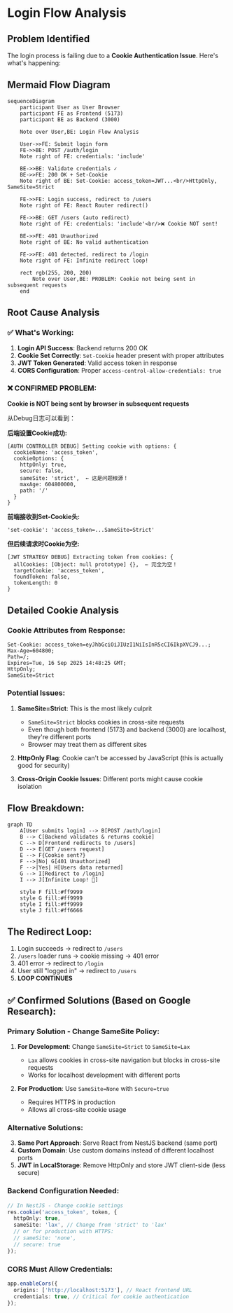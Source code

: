# Login Flow Analysis

## Problem Identified
The login process is failing due to a **Cookie Authentication Issue**. Here's what's happening:

## Mermaid Flow Diagram

```mermaid
sequenceDiagram
    participant User as User Browser
    participant FE as Frontend (5173)
    participant BE as Backend (3000)

    Note over User,BE: Login Flow Analysis

    User->>FE: Submit login form
    FE->>BE: POST /auth/login
    Note right of FE: credentials: 'include'
    
    BE->>BE: Validate credentials ✓
    BE->>FE: 200 OK + Set-Cookie
    Note right of BE: Set-Cookie: access_token=JWT...<br/>HttpOnly, SameSite=Strict
    
    FE->>FE: Login success, redirect to /users
    Note right of FE: React Router redirect()
    
    FE->>BE: GET /users (auto redirect)
    Note right of FE: credentials: 'include'<br/>❌ Cookie NOT sent!
    
    BE->>FE: 401 Unauthorized
    Note right of BE: No valid authentication
    
    FE->>FE: 401 detected, redirect to /login
    Note right of FE: Infinite redirect loop!
    
    rect rgb(255, 200, 200)
        Note over User,BE: PROBLEM: Cookie not being sent in subsequent requests
    end
```

## Root Cause Analysis

### ✅ What's Working:
1. **Login API Success**: Backend returns 200 OK
2. **Cookie Set Correctly**: `Set-Cookie` header present with proper attributes
3. **JWT Token Generated**: Valid access token in response
4. **CORS Configuration**: Proper `access-control-allow-credentials: true`

### ❌ **CONFIRMED PROBLEM**: 
**Cookie is NOT being sent by browser in subsequent requests**

从Debug日志可以看到：

**后端设置Cookie成功:**
```
[AUTH CONTROLLER DEBUG] Setting cookie with options: {
  cookieName: 'access_token',
  cookieOptions: {
    httpOnly: true,
    secure: false,
    sameSite: 'strict',  ← 这是问题根源！
    maxAge: 604800000,
    path: '/'
  }
}
```

**前端接收到Set-Cookie头:**
```
'set-cookie': 'access_token=...SameSite=Strict'
```

**但后续请求时Cookie为空:**
```
[JWT STRATEGY DEBUG] Extracting token from cookies: {
  allCookies: [Object: null prototype] {},  ← 完全为空！
  targetCookie: 'access_token',
  foundToken: false,
  tokenLength: 0
}
```

## Detailed Cookie Analysis

### Cookie Attributes from Response:
```
Set-Cookie: access_token=eyJhbGciOiJIUzI1NiIsInR5cCI6IkpXVCJ9...; 
Max-Age=604800; 
Path=/; 
Expires=Tue, 16 Sep 2025 14:48:25 GMT; 
HttpOnly; 
SameSite=Strict
```

### Potential Issues:

1. **SameSite=Strict**: This is the most likely culprit
   - `SameSite=Strict` blocks cookies in cross-site requests
   - Even though both frontend (5173) and backend (3000) are localhost, they're different ports
   - Browser may treat them as different sites

2. **HttpOnly Flag**: Cookie can't be accessed by JavaScript (this is actually good for security)

3. **Cross-Origin Cookie Issues**: Different ports might cause cookie isolation

## Flow Breakdown:

```mermaid
graph TD
    A[User submits login] --> B[POST /auth/login]
    B --> C[Backend validates & returns cookie]
    C --> D[Frontend redirects to /users]
    D --> E[GET /users request]
    E --> F{Cookie sent?}
    F -->|No| G[401 Unauthorized]
    F -->|Yes| H[Users data returned]
    G --> I[Redirect to /login]
    I --> J[Infinite Loop! 🔄]
    
    style F fill:#ff9999
    style G fill:#ff9999
    style I fill:#ff9999
    style J fill:#ff6666
```

## The Redirect Loop:
1. Login succeeds → redirect to `/users`
2. `/users` loader runs → cookie missing → 401 error
3. 401 error → redirect to `/login`
4. User still "logged in" → redirect to `/users` 
5. **LOOP CONTINUES**

## ✅ Confirmed Solutions (Based on Google Research):

### **Primary Solution - Change SameSite Policy:**
1. **For Development**: Change `SameSite=Strict` to `SameSite=Lax`
   - `Lax` allows cookies in cross-site navigation but blocks in cross-site requests
   - Works for localhost development with different ports

2. **For Production**: Use `SameSite=None` with `Secure=true` 
   - Requires HTTPS in production
   - Allows all cross-site cookie usage

### **Alternative Solutions:**
3. **Same Port Approach**: Serve React from NestJS backend (same port)
4. **Custom Domain**: Use custom domains instead of different localhost ports  
5. **JWT in LocalStorage**: Remove HttpOnly and store JWT client-side (less secure)

### **Backend Configuration Needed:**
```typescript
// In NestJS - Change cookie settings
res.cookie('access_token', token, {
  httpOnly: true,
  sameSite: 'lax', // Change from 'strict' to 'lax'
  // or for production with HTTPS:
  // sameSite: 'none',
  // secure: true
});
```

### **CORS Must Allow Credentials:**
```typescript
app.enableCors({
  origins: ['http://localhost:5173'], // React frontend URL
  credentials: true, // Critical for cookie authentication
});
```